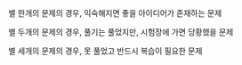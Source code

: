 별 한개의 문제의 경우, 익숙해지면 좋을 아이디어가 존재하는 문제 

별 두개의 문제의 경우, 풀기는 풀었지만, 시험장에 가면 당황했을 문제

별 세개의 문제의 경우, 못 풀었고 반드시 복습이 필요한 문제
